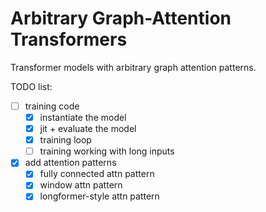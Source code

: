 # Arbitrary Graph-Attention Transformers

Transformer models with arbitrary graph attention patterns.

TODO list:
 * [ ] training code
   * [x] instantiate the model
   * [x] jit + evaluate the model
   * [x] training loop
   * [ ] training working with long inputs
 * [x] add attention patterns
   * [x] fully connected attn pattern
   * [x] window attn pattern
   * [x] longformer-style attn pattern
